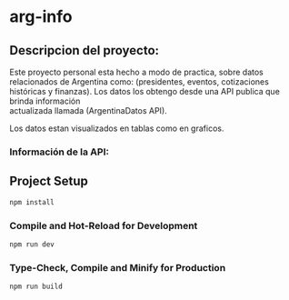 # arg-info

## Descripcion del proyecto:
 Este proyecto personal esta hecho a modo de practica, sobre datos relacionados de Argentina como: (presidentes, eventos, 
 cotizaciones históricas y finanzas). Los datos los obtengo desde una API publica que brinda información       
 actualizada llamada (ArgentinaDatos API).
 
 Los datos estan visualizados en tablas como en graficos.

### Información de la API:
 [API]:(https://argentinadatos.com/docs/)
 [Repositorio]:(https://github.com/enzonotario/esjs-argentina-datos-api)
 [Desarrollador]:(https://github.com/enzonotario)


## Project Setup

```sh
npm install
```

### Compile and Hot-Reload for Development

```sh
npm run dev
```

### Type-Check, Compile and Minify for Production

```sh
npm run build
```
